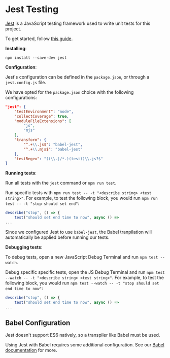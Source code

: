 # Jest Testing

[Jest](https://jestjs.io/) is a JavaScript testing framework used to write unit tests for this project.

To get started, follow [this guide](https://jestjs.io/docs/getting-started).

**Installing**:

```cli
npm install --save-dev jest
```

**Configuration**:

Jest's configuration can be defined in the `package.json`, or through a `jest.config.js` file.

We have opted for the `package.json` choice with the following configurations:

```json
"jest": {
    "testEnvironment": "node",
    "collectCoverage": true,
    "moduleFileExtensions": [
        "js",
        "mjs"
    ],
    "transform": {
        "^.+\\.js$": "babel-jest",
        "^.+\\.mjs$": "babel-jest"
    },
    "testRegex": "((\\.|/*.)(test))\\.js?$"
}
```

**Running tests**:

Run all tests with the `jest` command or `npm run test`.

Run specific tests with `npm run test -- -t "<describe string> <test string>"`. For example, to test the following block, you would run `npm run test -- -t "stop should set end"`:

```js
describe("stop", () => {
    test("should set end time to now", async () =>
...
```

Since we configured Jest to use `babel-jest`, the Babel tranpilation will automatically be applied before running our tests.

**Debugging tests**:

To debug tests, open a new JavaScript Debug Terminal and run `npm test --watch`.

Debug specific specific tests, open the JS Debug Terminal and run `npm test --watch -- -t "<describe string> <test string>"`. For example, to test the following block, you would run `npm test --watch -- -t "stop should set end time to now"`:

```js
describe("stop", () => {
    test("should set end time to now", async () =>
...
```

## Babel Configuration

Jest doesn't support ES6 natively, so a transpiler like Babel must be used.

Using Jest with Babel requires some additional configuration. See our [Babel documentation](./babel.md) for more.
